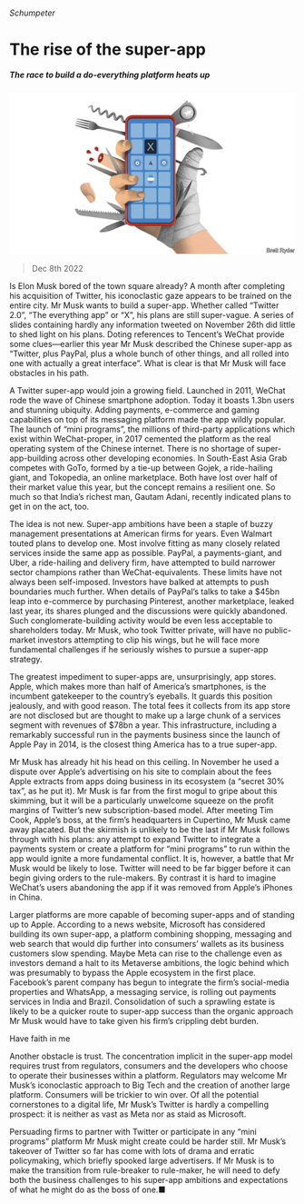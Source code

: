 ###### Schumpeter

# The rise of the super-app 

##### The race to build a do-everything platform heats up 

![image](images/20221210_WBD000.jpg) 

> Dec 8th 2022 

Is Elon Musk bored of the town square already? A month after completing his acquisition of Twitter, his iconoclastic gaze appears to be trained on the entire city. Mr Musk wants to build a super-app. Whether called “Twitter 2.0”, “The everything app” or “X”, his plans are still super-vague. A series of slides containing hardly any information tweeted on November 26th did little to shed light on his plans. Doting references to Tencent’s WeChat provide some clues—earlier this year Mr Musk described the Chinese super-app as “Twitter, plus PayPal, plus a whole bunch of other things, and all rolled into one with actually a great interface”. What is clear is that Mr Musk will face obstacles in his path.

A Twitter super-app would join a growing field. Launched in 2011, WeChat rode the wave of Chinese smartphone adoption. Today it boasts 1.3bn users and stunning ubiquity. Adding payments, e-commerce and gaming capabilities on top of its messaging platform made the app wildly popular. The launch of “mini programs”, the millions of third-party applications which exist within WeChat-proper, in 2017 cemented the platform as the real operating system of the Chinese internet. There is no shortage of super-app-building across other developing economies. In South-East Asia Grab competes with GoTo, formed by a tie-up between Gojek, a ride-hailing giant, and Tokopedia, an online marketplace. Both have lost over half of their market value this year, but the concept remains a resilient one. So much so that India’s richest man, Gautam Adani, recently indicated plans to get in on the act, too. 

The idea is not new. Super-app ambitions have been a staple of buzzy management presentations at American firms for years. Even Walmart touted plans to develop one. Most involve fitting as many closely related services inside the same app as possible. PayPal, a payments-giant, and Uber, a ride-hailing and delivery firm, have attempted to build narrower sector champions rather than WeChat-equivalents. These limits have not always been self-imposed. Investors have balked at attempts to push boundaries much further. When details of PayPal’s talks to take a $45bn leap into e-commerce by purchasing Pinterest, another marketplace, leaked last year, its shares plunged and the discussions were quickly abandoned. Such conglomerate-building activity would be even less acceptable to shareholders today. Mr Musk, who took Twitter private, will have no public-market investors attempting to clip his wings, but he will face more fundamental challenges if he seriously wishes to pursue a super-app strategy. 

The greatest impediment to super-apps are, unsurprisingly, app stores. Apple, which makes more than half of America’s smartphones, is the incumbent gatekeeper to the country’s eyeballs. It guards this position jealously, and with good reason. The total fees it collects from its app store are not disclosed but are thought to make up a large chunk of a services segment with revenues of $78bn a year. This infrastructure, including a remarkably successful run in the payments business since the launch of Apple Pay in 2014, is the closest thing America has to a true super-app.

Mr Musk has already hit his head on this ceiling. In November he used a dispute over Apple’s advertising on his site to complain about the fees Apple extracts from apps doing business in its ecosystem (a “secret 30% tax”, as he put it). Mr Musk is far from the first mogul to gripe about this skimming, but it will be a particularly unwelcome squeeze on the profit margins of Twitter’s new subscription-based model. After meeting Tim Cook, Apple’s boss, at the firm’s headquarters in Cupertino, Mr Musk came away placated. But the skirmish is unlikely to be the last if Mr Musk follows through with his plans: any attempt to expand Twitter to integrate a payments system or create a platform for “mini programs” to run within the app would ignite a more fundamental conflict. It is, however, a battle that Mr Musk would be likely to lose. Twitter will need to be far bigger before it can begin giving orders to the rule-makers. By contrast it is hard to imagine WeChat’s users abandoning the app if it was removed from Apple’s iPhones in China.

Larger platforms are more capable of becoming super-apps and of standing up to Apple. According to a news website, Microsoft has considered building its own super-app, a platform combining shopping, messaging and web search that would dip further into consumers’ wallets as its business customers slow spending. Maybe Meta can rise to the challenge even as investors demand a halt to its Metaverse ambitions, the logic behind which was presumably to bypass the Apple ecosystem in the first place. Facebook’s parent company has begun to integrate the firm’s social-media properties and WhatsApp, a messaging service, is rolling out payments services in India and Brazil. Consolidation of such a sprawling estate is likely to be a quicker route to super-app success than the organic approach Mr Musk would have to take given his firm’s crippling debt burden. 

Have faith in me

Another obstacle is trust. The concentration implicit in the super-app model requires trust from regulators, consumers and the developers who choose to operate their businesses within a platform. Regulators may welcome Mr Musk’s iconoclastic approach to Big Tech and the creation of another large platform. Consumers will be trickier to win over. Of all the potential cornerstones to a digital life, Mr Musk’s Twitter is hardly a compelling prospect: it is neither as vast as Meta nor as staid as Microsoft. 

Persuading firms to partner with Twitter or participate in any “mini programs” platform Mr Musk might create could be harder still. Mr Musk’s takeover of Twitter so far has come with lots of drama and erratic policymaking, which briefly spooked large advertisers. If Mr Musk is to make the transition from rule-breaker to rule-maker, he will need to defy both the business challenges to his super-app ambitions and expectations of what he might do as the boss of one.■






